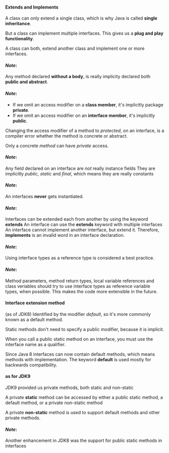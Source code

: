 
#### Extends and Implements

A class can only extend a single class, which is why Java is called **single inheritance**.

But a class can implement multiple interfaces. This gives us a **plug and play functionality**.

A class can both, extend another class and implement one or more interfaces.

#### _Note_: 
Any method declared **without a body**, is really implicity declared both **public and abstract**.

#### _Note_:
- If we omit an access modifier on a **class member**, it's implicitly package **private**.
- If we omit an access modifier on an **interface member**, it's implicitly **public**.


Changing the access modifier of a method to _protected_, on an interface, is a compiler error
whether the method is concrete or abstract.

Only a concrete _method_ can have _private_ access.

#### _Note_:
Any field declared on an interface are _not_ really instance fields
They are implicitly _public_, _static_ and _final_, which means they are really constants

#### _Note_:
An interfaces **never** gets instantiated.

#### _Note_:
Interfaces can be extended each from another by using the keyword **extends**
An interface can use the **extends** keyword with multiple interfaces
An interface cannot implement another interface, but extend it.
Therefore, **implements** is an invalid word in an interface declaration.

#### _Note_:
Using interface types as a reference type is considered a best practice.

#### _Note_:
Method parameters, method return types, local variable references and class veriables should
try to use interface types as reference variable types, when possible.
This makes the code more extensible in the future.

#### Interface extension method
(as of JDK8)
Identified by the modifier _default_, so it's more commonly known as a default method.

Static methods don't need to specify a public modifier, because it is implicit.

When you call a public static method on an interface, you must use the interface name as a qualifier.

Since Java 8 interfaces can now contain default methods, which means methods with implementation.
The keyword **default** is used mostly for backwards compatibility.


#### as for JDK9
JDK9 provided us private methods, both static and non-static

A private **static** method can be accessed by either a public static method, a default method,
or a private non-static method

A private **non-static** method is used to support default methods and other private methods.




#### _Note_:
Another enhancement in JDK8 was the support for public static methods in interfaces